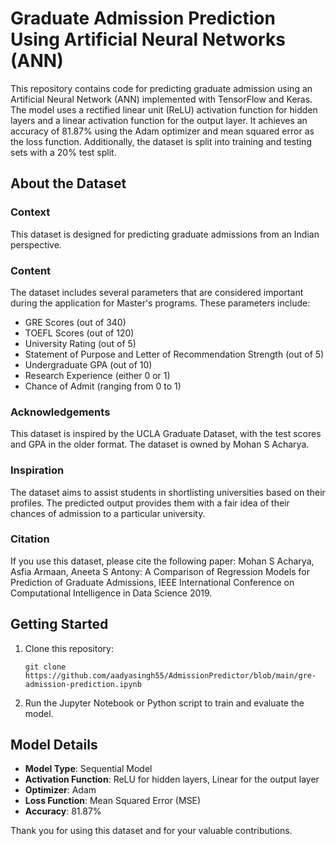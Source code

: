 # Graduate Admission Prediction Using Artificial Neural Networks (ANN)


This repository contains code for predicting graduate admission using an Artificial Neural Network (ANN) implemented with TensorFlow and Keras. The model uses a rectified linear unit (ReLU) activation function for hidden layers and a linear activation function for the output layer. It achieves an accuracy of 81.87% using the Adam optimizer and mean squared error as the loss function. Additionally, the dataset is split into training and testing sets with a 20% test split.

## About the Dataset

### Context
This dataset is designed for predicting graduate admissions from an Indian perspective.

### Content
The dataset includes several parameters that are considered important during the application for Master's programs. These parameters include:

- GRE Scores (out of 340)
- TOEFL Scores (out of 120)
- University Rating (out of 5)
- Statement of Purpose and Letter of Recommendation Strength (out of 5)
- Undergraduate GPA (out of 10)
- Research Experience (either 0 or 1)
- Chance of Admit (ranging from 0 to 1)

### Acknowledgements
This dataset is inspired by the UCLA Graduate Dataset, with the test scores and GPA in the older format. The dataset is owned by Mohan S Acharya.

### Inspiration
The dataset aims to assist students in shortlisting universities based on their profiles. The predicted output provides them with a fair idea of their chances of admission to a particular university.

### Citation
If you use this dataset, please cite the following paper:
Mohan S Acharya, Asfia Armaan, Aneeta S Antony: A Comparison of Regression Models for Prediction of Graduate Admissions, IEEE International Conference on Computational Intelligence in Data Science 2019.

## Getting Started

1. Clone this repository:

   ```
   git clone https://github.com/aadyasingh55/AdmissionPredictor/blob/main/gre-admission-prediction.ipynb
   ```

4. Run the Jupyter Notebook or Python script to train and evaluate the model.

## Model Details

- **Model Type**: Sequential Model
- **Activation Function**: ReLU for hidden layers, Linear for the output layer
- **Optimizer**: Adam
- **Loss Function**: Mean Squared Error (MSE)
- **Accuracy**: 81.87%

Thank you for using this dataset and for your valuable contributions.
